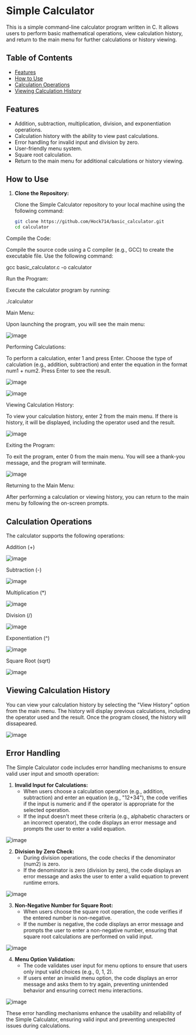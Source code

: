 # Simple Calculator

This is a simple command-line calculator program written in C. It allows users to perform basic mathematical operations, view calculation history, and return to the main menu for further calculations or history viewing.

## Table of Contents
- [Features](#features)
- [How to Use](#how-to-use)
- [Calculation Operations](#calculation-operations)
- [Viewing Calculation History](#viewing-calculation-history)

## Features

- Addition, subtraction, multiplication, division, and exponentiation operations.
- Calculation history with the ability to view past calculations.
- Error handling for invalid input and division by zero.
- User-friendly menu system.
- Square root calculation.
- Return to the main menu for additional calculations or history viewing.

## How to Use

1. **Clone the Repository:**

   Clone the Simple Calculator repository to your local machine using the following command:

   ```bash
   git clone https://github.com/Hock714/basic_calculator.git
   cd calculator
Compile the Code:

Compile the source code using a C compiler (e.g., GCC) to create the executable file. Use the following command:

   gcc basic_calculator.c -o calculator

Run the Program:

Execute the calculator program by running:

   ./calculator

Main Menu:

Upon launching the program, you will see the main menu:


![image](https://github.com/Hock714/basic_calculator/assets/103088158/8b03f499-8f38-44e8-a979-51d09697c165)


Performing Calculations:

To perform a calculation, enter 1 and press Enter.
Choose the type of calculation (e.g., addition, subtraction) and enter the equation in the format num1 + num2. Press Enter to see the result.

![image](https://github.com/Hock714/basic_calculator/assets/103088158/d506ff7a-2a26-4d81-b605-ac8b37269bb0)

![image](https://github.com/Hock714/basic_calculator/assets/103088158/d26ad163-60dd-44db-a12b-d3f710eac30c)

Viewing Calculation History:

To view your calculation history, enter 2 from the main menu. If there is history, it will be displayed, including the operator used and the result.

![image](https://github.com/Hock714/basic_calculator/assets/103088158/452ba95d-1d8e-416a-b7ba-3e98f03060e0)

Exiting the Program:

To exit the program, enter 0 from the main menu. You will see a thank-you message, and the program will terminate.

![image](https://github.com/Hock714/basic_calculator/assets/103088158/382fdf00-275c-4802-a641-ee31f9ecec93)

Returning to the Main Menu:

After performing a calculation or viewing history, you can return to the main menu by following the on-screen prompts.
## Calculation Operations
The calculator supports the following operations:

Addition (+)

![image](https://github.com/Hock714/basic_calculator/assets/103088158/61cc9ca7-584d-493d-940e-f48a34d1152f)

Subtraction (-)

![image](https://github.com/Hock714/basic_calculator/assets/103088158/806afa7e-72f1-4b25-9207-37bb4f201a83)

Multiplication (*)

![image](https://github.com/Hock714/basic_calculator/assets/103088158/140011f7-bf6a-4989-b52a-69fd0aa7ecf3)

Division (/)

![image](https://github.com/Hock714/basic_calculator/assets/103088158/5e03b59a-8162-4d6f-bc3e-b1b2746f8981)

Exponentiation (^)

![image](https://github.com/Hock714/basic_calculator/assets/103088158/b3ad28a0-e260-4704-9233-48bdac619211)

Square Root (sqrt)

![image](https://github.com/Hock714/basic_calculator/assets/103088158/fef2b828-7f36-45ee-8570-ad52ea1ec7a4)

## Viewing Calculation History
You can view your calculation history by selecting the "View History" option from the main menu. The history will display previous calculations, including the operator used and the result. Once the program closed, the history will dissapeared.

![image](https://github.com/Hock714/basic_calculator/assets/103088158/718c04ca-a5cc-4347-a264-4e5701c98382)

## Error Handling

The Simple Calculator code includes error handling mechanisms to ensure valid user input and smooth operation:

1. **Invalid Input for Calculations:**
   - When users choose a calculation operation (e.g., addition, subtraction) and enter an equation (e.g., "12+34"), the code verifies if the input is numeric and if the operator is appropriate for the selected operation.
   - If the input doesn't meet these criteria (e.g., alphabetic characters or an incorrect operator), the code displays an error message and prompts the user to enter a valid equation.

![image](https://github.com/Hock714/basic_calculator/assets/103088158/aea99ee3-3ff9-4d47-b05f-79582fd331c9)

2. **Division by Zero Check:**
   - During division operations, the code checks if the denominator (num2) is zero.
   - If the denominator is zero (division by zero), the code displays an error message and asks the user to enter a valid equation to prevent runtime errors.

![image](https://github.com/Hock714/basic_calculator/assets/103088158/e6d39940-4af2-41aa-88f1-8af15afe14ab)

3. **Non-Negative Number for Square Root:**
   - When users choose the square root operation, the code verifies if the entered number is non-negative.
   - If the number is negative, the code displays an error message and prompts the user to enter a non-negative number, ensuring that square root calculations are performed on valid input.

![image](https://github.com/Hock714/basic_calculator/assets/103088158/2b27c51e-d1f4-406d-a3c6-a4b1deed5ada)

4. **Menu Option Validation:**
   - The code validates user input for menu options to ensure that users only input valid choices (e.g., 0, 1, 2).
   - If users enter an invalid menu option, the code displays an error message and asks them to try again, preventing unintended behavior and ensuring correct menu interactions.

![image](https://github.com/Hock714/basic_calculator/assets/103088158/5ad7c2a3-e23a-4ca9-8e83-10f6676fd570)

These error handling mechanisms enhance the usability and reliability of the Simple Calculator, ensuring valid input and preventing unexpected issues during calculations.
